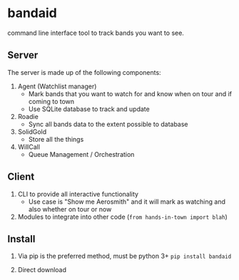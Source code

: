 # bandaid

command line interface tool to track bands you want to see.

## Server

The server is made up of the following components:

1. Agent (Watchlist manager)
    - Mark bands that you want to watch for and know when on tour and if coming to town
    - Use SQLite database to track and update
2. Roadie
    - Sync all bands data to the extent possible to database
3. SolidGold
    - Store all the things
4. WillCall
    - Queue Management / Orchestration

## Client

1. CLI to provide all interactive functionality
    - Use case is "Show me Aerosmith" and it will mark as watching and also whether on tour or now
2. Modules to integrate into other code (`from hands-in-town import blah`)

## Install

1. Via pip is the preferred method, must be python 3+ `pip install bandaid`

2. Direct download
